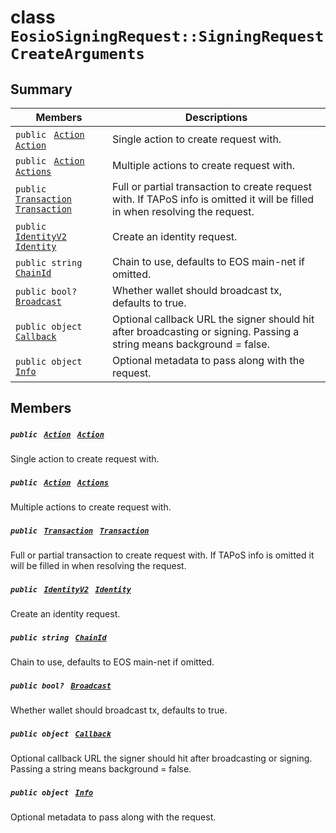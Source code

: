 # class `EosioSigningRequest::SigningRequestCreateArguments` 

## Summary

 Members                                | Descriptions                                
----------------------------------------|---------------------------------------------
`public ` [`Action`](EosSharp--Core--Api--v1--Action.md)` ` [`Action`](#class_eosio_signing_request_1_1_signing_request_create_arguments_1ac377793b12e6b1c3a4a087af2736db71) | Single action to create request with.
`public ` [`Action`](EosSharp--Core--Api--v1--Action.md)` ` [`Actions`](#class_eosio_signing_request_1_1_signing_request_create_arguments_1a450c08d1f1cc5e400251b488172d7be8) | Multiple actions to create request with.
`public ` [`Transaction`](EosSharp--Core--Api--v1--Transaction.md)` ` [`Transaction`](#class_eosio_signing_request_1_1_signing_request_create_arguments_1af92c81fa5e0db1514333005d04e9d1d5) | Full or partial transaction to create request with. If TAPoS info is omitted it will be filled in when resolving the request.
`public ` [`IdentityV2`](EosioSigningRequest--IdentityV2.md)` ` [`Identity`](#class_eosio_signing_request_1_1_signing_request_create_arguments_1a2f44e5d64b7b947586378f15fbb0034c) | Create an identity request.
`public string ` [`ChainId`](#class_eosio_signing_request_1_1_signing_request_create_arguments_1a4476ef8ec88d45c994accc6d8c4f0da3) | Chain to use, defaults to EOS main-net if omitted.
`public bool? ` [`Broadcast`](#class_eosio_signing_request_1_1_signing_request_create_arguments_1a7c3cd88a3bae96e7019f32074bff6269) | Whether wallet should broadcast tx, defaults to true.
`public object ` [`Callback`](#class_eosio_signing_request_1_1_signing_request_create_arguments_1a931ed2d4c88be9086094e43c927fb532) | Optional callback URL the signer should hit after broadcasting or signing. Passing a string means background = false.
`public object ` [`Info`](#class_eosio_signing_request_1_1_signing_request_create_arguments_1a594a21f1bcb687d27d1e0be5200009e5) | Optional metadata to pass along with the request.

## Members

##### `public ` [`Action`](EosSharp--Core--Api--v1--Action.md)` ` [`Action`](#class_eosio_signing_request_1_1_signing_request_create_arguments_1ac377793b12e6b1c3a4a087af2736db71) 

Single action to create request with.

##### `public ` [`Action`](EosSharp--Core--Api--v1--Action.md)` ` [`Actions`](#class_eosio_signing_request_1_1_signing_request_create_arguments_1a450c08d1f1cc5e400251b488172d7be8) 

Multiple actions to create request with.

##### `public ` [`Transaction`](EosSharp--Core--Api--v1--Transaction.md)` ` [`Transaction`](#class_eosio_signing_request_1_1_signing_request_create_arguments_1af92c81fa5e0db1514333005d04e9d1d5) 

Full or partial transaction to create request with. If TAPoS info is omitted it will be filled in when resolving the request.

##### `public ` [`IdentityV2`](EosioSigningRequest--IdentityV2.md)` ` [`Identity`](#class_eosio_signing_request_1_1_signing_request_create_arguments_1a2f44e5d64b7b947586378f15fbb0034c) 

Create an identity request.

##### `public string ` [`ChainId`](#class_eosio_signing_request_1_1_signing_request_create_arguments_1a4476ef8ec88d45c994accc6d8c4f0da3) 

Chain to use, defaults to EOS main-net if omitted.

##### `public bool? ` [`Broadcast`](#class_eosio_signing_request_1_1_signing_request_create_arguments_1a7c3cd88a3bae96e7019f32074bff6269) 

Whether wallet should broadcast tx, defaults to true.

##### `public object ` [`Callback`](#class_eosio_signing_request_1_1_signing_request_create_arguments_1a931ed2d4c88be9086094e43c927fb532) 

Optional callback URL the signer should hit after broadcasting or signing. Passing a string means background = false.

##### `public object ` [`Info`](#class_eosio_signing_request_1_1_signing_request_create_arguments_1a594a21f1bcb687d27d1e0be5200009e5) 

Optional metadata to pass along with the request.

